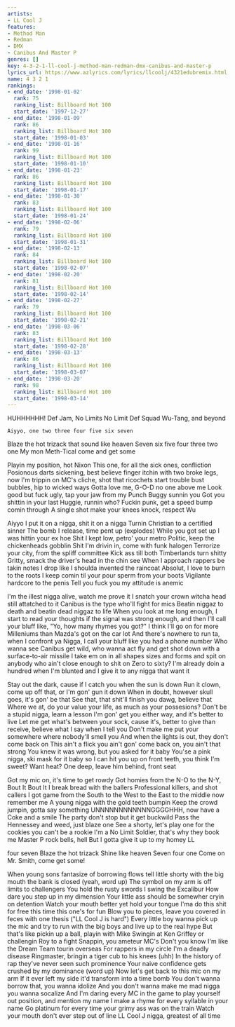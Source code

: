 ```yaml
---
artists:
- LL Cool J
features:
- Method Man
- Redman
- DMX
- Canibus And Master P
genres: []
key: 4-3-2-1-ll-cool-j-method-man-redman-dmx-canibus-and-master-p
lyrics_url: https://www.azlyrics.com/lyrics/llcoolj/4321edubremix.html
name: 4 3 2 1
rankings:
- end_date: '1998-01-02'
  rank: 75
  ranking_list: Billboard Hot 100
  start_date: '1997-12-27'
- end_date: '1998-01-09'
  rank: 86
  ranking_list: Billboard Hot 100
  start_date: '1998-01-03'
- end_date: '1998-01-16'
  rank: 99
  ranking_list: Billboard Hot 100
  start_date: '1998-01-10'
- end_date: '1998-01-23'
  rank: 86
  ranking_list: Billboard Hot 100
  start_date: '1998-01-17'
- end_date: '1998-01-30'
  rank: 83
  ranking_list: Billboard Hot 100
  start_date: '1998-01-24'
- end_date: '1998-02-06'
  rank: 79
  ranking_list: Billboard Hot 100
  start_date: '1998-01-31'
- end_date: '1998-02-13'
  rank: 84
  ranking_list: Billboard Hot 100
  start_date: '1998-02-07'
- end_date: '1998-02-20'
  rank: 81
  ranking_list: Billboard Hot 100
  start_date: '1998-02-14'
- end_date: '1998-02-27'
  rank: 79
  ranking_list: Billboard Hot 100
  start_date: '1998-02-21'
- end_date: '1998-03-06'
  rank: 83
  ranking_list: Billboard Hot 100
  start_date: '1998-02-28'
- end_date: '1998-03-13'
  rank: 86
  ranking_list: Billboard Hot 100
  start_date: '1998-03-07'
- end_date: '1998-03-20'
  rank: 98
  ranking_list: Billboard Hot 100
  start_date: '1998-03-14'
---
```


HUHHHHHH!
 Def Jam, No Limits
 No Limit
 Def Squad
 Wu-Tang, and beyond

	Aiyyo, one two three four five six seven
Blaze the hot
 trizack that sound like heaven
Seven six five four three two one
My mon Meth-Tical come and get some


Playin my position, hot Nixon
This one, for all the sick ones, confliction
Posionous darts sickening, best believe
finger itchin with two broke legs, now I'm trippin
on MC's cliche, shot that ricochets
start trouble bust bubbles, hip to wicked ways
Gotta love me, G-O-D no one above me
Look good but fuck ugly, tap your jaw
from my Punch Buggy sunnin you
Got you shittin in your last Huggie, runnin who?
Fuckin punk, get a speed bump comin through
A single shot make your knees knock, respect Wu


Aiyyo I put it on a nigga, shit it on a nigga
Turnin Christian to a certified sinner
The bomb I release, time pent up (explodes)
While you got set up I was hittin your ex hoe
Shit I kept low, petro' your metro
Politic, keep the chickenheads gobblin
Shit I'm drivin in, come with funk halogen
Terrorize your city, from the spliff committee
Kick ass till both Timberlands turn shitty
Gritty, smack the driver's head in the chin see
When I approach rappers be takin notes
I drop like I shoulda invented the raincoat
Absolut, I love to burn to the roots
I keep comin til your pour sperm from your boots
Vigilante hardcore to the penis
Tell you fuck you my attitude is anemic


I'm the illest nigga alive, watch me prove it
I snatch your crown witcha head still attatched to it
Canibus is the type who'll fight for mics
Beatin niggaz to death and beatin dead niggaz to life
When you look at me long enough, I start to read your thoughts
if the signal was strong enough, and then I'll call your bluff
like, "Yo, how many rhymes you got?"  I think I'll go on
for more Milleniums than Mazda's got on the car lot
And there's nowhere to run ta, when I confront ya
Nigga, I call your bluff like you had a phone number
Who wanna see Canibus get wild, who wanna act fly and
get shot down with a surface-to-air missile
I take em on in all shapes sizes and forms and spit on
anybody who ain't close enough to shit on
Zero to sixty?  I'm already doin a hundred
when I'm blunted and I give it to any nigga that want it


Stay out the dark, cause if I catch you when the sun is down
Run it clown, come up off that, or I'm gon' gun it down
When in doubt, however skull goes, it's gon' be that
See that, that shit'll finish you dawg, believe that
Where we at, do your value your life, as much as your possesions?
Don't be a stupid nigga, learn a lesson
I'm gon' get you either way, and it's better to live
Let me get what's between your sock, cause it's, better to give
than receive, believe what I say when I tell you
Don't make me put your somewhere where nobody'll smell you
And when the lights is out, they don't come back on
This ain't a flick you ain't gon' come back on, you ain't that strong
You knew it was wrong, but you asked for it baby
You'se a pink nigga, ski mask for it baby
so I can hit you up on front teeth, you think I'm sweet?
Want heat?  One deep, leave him behind, front seat


Got my mic on, it's time to get rowdy
Got homies from the N-O to the N-Y, Bout It Bout It
I break bread with the ballers
Professional killers, and shot callers
I got game from the South to the West to the East
to the middle now remember me
A young nigga with the gold teeth bumpin
Keep the crowd jumpin, gotta say something
UNNNNNNNNNNNNGGGGHHH, now have a Coke and a smile
The party don't stop but it get buckwild
Pass the Hennessey and weed, just blaze one
See a shorty, let's play one
for the cookies you can't be a rookie
I'm a No Limit Soldier, that's why they book me
Master P rock bells, hell
But I gotta give it up to my homey LL

 four
 seven
Blaze the hot trizack
	Shine like heaven
Seven  four
 one
	Come on Mr. Smith, come get some!


When young sons fantasize of borrowing flows
tell little shorty with the big mouth the bank is closed (yeah, word up)
The symbol on my arm is off limits to challengers
You hold the rusty swords I swing the Excalibur
How dare you step up in my dimension
Your little ass should be somewher cryin on detention
Watch your mouth better yet hold your tongue
I'ma do this shit for free this time this one's for fun
Blow you to pieces, leave you covered in feces
with one thesis ("LL Cool J is hard")
Every little boy wanna pick up the mic
and try to run with the big boys and live up to the real hype
But that's like pickin up a ball, playin with Mike
Swingin at Ken Griffey or challengin Roy to a fight
Snappin, you ameteur MC's
Don't you know I'm like the Dream Team tourin overseas
For rappers in my circle I'm a deadly disease
Ringmaster, bringin a tiger cub to his knees (uhh)
In the history of rap they've never seen such prominence
Your naive confidence gets crushed by my dominance (word up)
Now let's get back to this mic on my arm
If it ever left my side it'd transform into a time bomb
You don't wanna borrow that, you wanna idolize
And you don't wanna make me mad nigga you wanna socalize
And I'm daring every MC in the game
to play yourself out position, and mention my name
I make a rhyme for every syllable in your name
Go platinum for every time your grimy ass was on the train
Watch your mouth don't ever step out of line
LL Cool J nigga, greatest of all time



